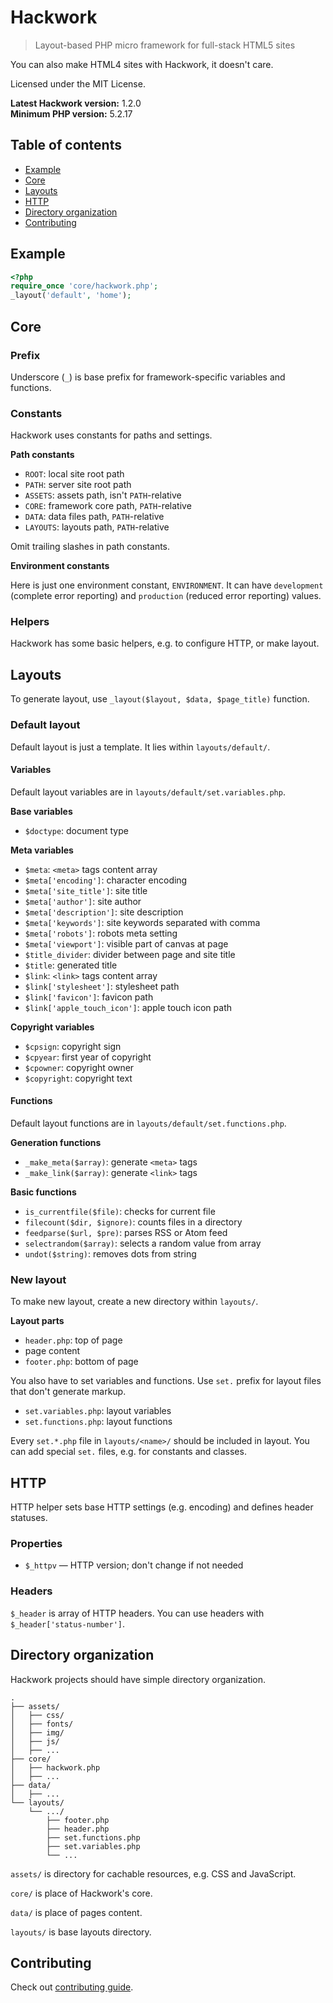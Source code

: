 # Hackwork

> Layout-based PHP micro framework for full-stack HTML5 sites

You can also make HTML4 sites with Hackwork, it doesn't care.

Licensed under the MIT License.

**Latest Hackwork version:** 1.2.0  
**Minimum PHP version:** 5.2.17

## Table of contents

* [Example](#example)
* [Core](#core)
* [Layouts](#layouts)
* [HTTP](#http)
* [Directory organization](#directory-organization)
* [Contributing](#contributing)

## Example

```php
<?php
require_once 'core/hackwork.php';
_layout('default', 'home');
```

## Core

### Prefix

Underscore (`_`) is base prefix for framework-specific variables and functions.

### Constants

Hackwork uses constants for paths and settings.

**Path constants**

* `ROOT`: local site root path
* `PATH`: server site root path
* `ASSETS`: assets path, isn't `PATH`-relative
* `CORE`: framework core path, `PATH`-relative
* `DATA`: data files path, `PATH`-relative
* `LAYOUTS`: layouts path, `PATH`-relative

Omit trailing slashes in path constants.

**Environment constants**

Here is just one environment constant, `ENVIRONMENT`. It can have `development`
(complete error reporting) and `production` (reduced error reporting) values.

### Helpers

Hackwork has some basic helpers, e.g. to configure HTTP, or make layout.

## Layouts

To generate layout, use `_layout($layout, $data, $page_title)` function.

### Default layout

Default layout is just a template. It lies within `layouts/default/`.

#### Variables

Default layout variables are in `layouts/default/set.variables.php`.

**Base variables**

* `$doctype`: document type

**Meta variables**

* `$meta`: `<meta>` tags content array
 * `$meta['encoding']`: character encoding
 * `$meta['site_title']`: site title
 * `$meta['author']`: site author
 * `$meta['description']`: site description
 * `$meta['keywords']`: site keywords separated with comma
 * `$meta['robots']`: robots meta setting
 * `$meta['viewport']`: visible part of canvas at page
* `$title_divider`: divider between page and site title
* `$title`: generated title
* `$link`: `<link>` tags content array
 * `$link['stylesheet']`: stylesheet path
 * `$link['favicon']`: favicon path
 * `$link['apple_touch_icon']`: apple touch icon path

**Copyright variables**

* `$cpsign`: copyright sign
* `$cpyear`: first year of copyright
* `$cpowner`: copyright owner
* `$copyright`: copyright text

#### Functions

Default layout functions are in `layouts/default/set.functions.php`.

**Generation functions**

* `_make_meta($array)`: generate `<meta>` tags
* `_make_link($array)`: generate `<link>` tags

**Basic functions**

* `is_currentfile($file)`: checks for current file
* `filecount($dir, $ignore)`: counts files in a directory
* `feedparse($url, $pre)`: parses RSS or Atom feed
* `selectrandom($array)`: selects a random value from array
* `undot($string)`: removes dots from string

### New layout

To make new layout, create a new directory within `layouts/`.

**Layout parts**

* `header.php`: top of page
* page content
* `footer.php`: bottom of page

You also have to set variables and functions. Use `set.` prefix for layout
files that don't generate markup.

* `set.variables.php`: layout variables
* `set.functions.php`: layout functions

Every `set.*.php` file in `layouts/<name>/` should be included in layout. You
can add special `set.` files, e.g. for constants and classes.

## HTTP

HTTP helper sets base HTTP settings (e.g. encoding) and defines header
statuses.

### Properties

* `$_httpv` — HTTP version; don't change if not needed

### Headers

`$_header` is array of HTTP headers. You can use headers with
`$_header['status-number']`.

## Directory organization

Hackwork projects should have simple directory organization.

```
.
├── assets/
│   ├── css/
│   ├── fonts/
│   ├── img/
│   ├── js/
│   ├── ...
├── core/
│   ├── hackwork.php
│   ├── ...
├── data/
│   ├── ...
└── layouts/
    └── .../
        ├── footer.php
        ├── header.php
        ├── set.functions.php
        ├── set.variables.php
        └── ...
```

`assets/` is directory for cachable resources, e.g. CSS and JavaScript.

`core/` is place of Hackwork's core.

`data/` is place of pages content.

`layouts/` is base layouts directory.

## Contributing

Check out
[contributing guide](https://github.com/ZDroid/hackwork/blob/master/CONTRIBUTING.md).